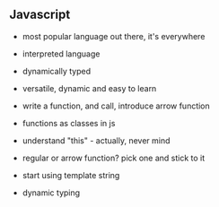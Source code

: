 ## Javascript

- most popular language out there, it's everywhere
- interpreted language
- dynamically typed 
- versatile, dynamic and easy to learn

- write a function, and call, introduce arrow function
- functions as classes in js
- understand "this" - actually, never mind
- regular or arrow function? pick one and stick to it
- start using template string
- dynamic typing
